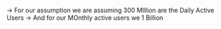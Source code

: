 -> For our assumption we are assuming 300 MIllion are the Daily Active Users 
->  And for our MOnthly active users we 1 Billion 